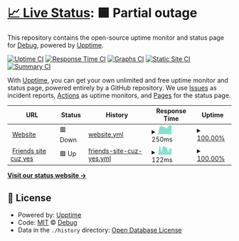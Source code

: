 # [📈 Live Status](https://satindar31.github.io): <!--live status--> **🟧 Partial outage**

This repository contains the open-source uptime monitor and status page for [Debug](satindar-codes.cf), powered by [Upptime](https://github.com/upptime/upptime).

[![Uptime CI](https://github.com/Satindar31/status/workflows/Uptime%20CI/badge.svg)](https://github.com/Satindar31/status/actions?query=workflow%3A%22Uptime+CI%22)
[![Response Time CI](https://github.com/Satindar31/status/workflows/Response%20Time%20CI/badge.svg)](https://github.com/Satindar31/status/actions?query=workflow%3A%22Response+Time+CI%22)
[![Graphs CI](https://github.com/Satindar31/status/workflows/Graphs%20CI/badge.svg)](https://github.com/Satindar31/status/actions?query=workflow%3A%22Graphs+CI%22)
[![Static Site CI](https://github.com/Satindar31/status/workflows/Static%20Site%20CI/badge.svg)](https://github.com/Satindar31/status/actions?query=workflow%3A%22Static+Site+CI%22)
[![Summary CI](https://github.com/Satindar31/status/workflows/Summary%20CI/badge.svg)](https://github.com/Satindar31/status/actions?query=workflow%3A%22Summary+CI%22)

With [Upptime](https://upptime.js.org), you can get your own unlimited and free uptime monitor and status page, powered entirely by a GitHub repository. We use [Issues](https://github.com/Satindar31/status/issues) as incident reports, [Actions](https://github.com/Satindar31/status/actions) as uptime monitors, and [Pages](https://satindar31.github.io) for the status page.

<!--start: status pages-->
<!-- This summary is generated by Upptime (https://github.com/upptime/upptime) -->
<!-- Do not edit this manually, your changes will be overwritten -->
<!-- prettier-ignore -->
| URL | Status | History | Response Time | Uptime |
| --- | ------ | ------- | ------------- | ------ |
| <img alt="" src="https://favicons.githubusercontent.com/satindars-den.cf" height="13"> [Website](https://satindars-den.cf) | 🟥 Down | [website.yml](https://github.com/Satindar31/status/commits/HEAD/history/website.yml) | <details><summary><img alt="Response time graph" src="./graphs/website/response-time-week.png" height="20"> 250ms</summary><br><a href="https://status.satindars-den.cf/history/website"><img alt="Response time 578" src="https://img.shields.io/endpoint?url=https%3A%2F%2Fraw.githubusercontent.com%2FSatindar31%2Fstatus%2FHEAD%2Fapi%2Fwebsite%2Fresponse-time.json"></a><br><a href="https://status.satindars-den.cf/history/website"><img alt="24-hour response time 285" src="https://img.shields.io/endpoint?url=https%3A%2F%2Fraw.githubusercontent.com%2FSatindar31%2Fstatus%2FHEAD%2Fapi%2Fwebsite%2Fresponse-time-day.json"></a><br><a href="https://status.satindars-den.cf/history/website"><img alt="7-day response time 250" src="https://img.shields.io/endpoint?url=https%3A%2F%2Fraw.githubusercontent.com%2FSatindar31%2Fstatus%2FHEAD%2Fapi%2Fwebsite%2Fresponse-time-week.json"></a><br><a href="https://status.satindars-den.cf/history/website"><img alt="30-day response time 578" src="https://img.shields.io/endpoint?url=https%3A%2F%2Fraw.githubusercontent.com%2FSatindar31%2Fstatus%2FHEAD%2Fapi%2Fwebsite%2Fresponse-time-month.json"></a><br><a href="https://status.satindars-den.cf/history/website"><img alt="1-year response time 578" src="https://img.shields.io/endpoint?url=https%3A%2F%2Fraw.githubusercontent.com%2FSatindar31%2Fstatus%2FHEAD%2Fapi%2Fwebsite%2Fresponse-time-year.json"></a></details> | <details><summary><a href="https://status.satindars-den.cf/history/website">100.00%</a></summary><a href="https://status.satindars-den.cf/history/website"><img alt="All-time uptime 100.00%" src="https://img.shields.io/endpoint?url=https%3A%2F%2Fraw.githubusercontent.com%2FSatindar31%2Fstatus%2FHEAD%2Fapi%2Fwebsite%2Fuptime.json"></a><br><a href="https://status.satindars-den.cf/history/website"><img alt="24-hour uptime 100.00%" src="https://img.shields.io/endpoint?url=https%3A%2F%2Fraw.githubusercontent.com%2FSatindar31%2Fstatus%2FHEAD%2Fapi%2Fwebsite%2Fuptime-day.json"></a><br><a href="https://status.satindars-den.cf/history/website"><img alt="7-day uptime 100.00%" src="https://img.shields.io/endpoint?url=https%3A%2F%2Fraw.githubusercontent.com%2FSatindar31%2Fstatus%2FHEAD%2Fapi%2Fwebsite%2Fuptime-week.json"></a><br><a href="https://status.satindars-den.cf/history/website"><img alt="30-day uptime 100.00%" src="https://img.shields.io/endpoint?url=https%3A%2F%2Fraw.githubusercontent.com%2FSatindar31%2Fstatus%2FHEAD%2Fapi%2Fwebsite%2Fuptime-month.json"></a><br><a href="https://status.satindars-den.cf/history/website"><img alt="1-year uptime 100.00%" src="https://img.shields.io/endpoint?url=https%3A%2F%2Fraw.githubusercontent.com%2FSatindar31%2Fstatus%2FHEAD%2Fapi%2Fwebsite%2Fuptime-year.json"></a></details>
| <img alt="" src="https://favicons.githubusercontent.com/chill31.github.io" height="13"> [Friends site cuz yes](https://chill31.github.io) | 🟩 Up | [friends-site-cuz-yes.yml](https://github.com/Satindar31/status/commits/HEAD/history/friends-site-cuz-yes.yml) | <details><summary><img alt="Response time graph" src="./graphs/friends-site-cuz-yes/response-time-week.png" height="20"> 122ms</summary><br><a href="https://status.satindars-den.cf/history/friends-site-cuz-yes"><img alt="Response time 93" src="https://img.shields.io/endpoint?url=https%3A%2F%2Fraw.githubusercontent.com%2FSatindar31%2Fstatus%2FHEAD%2Fapi%2Ffriends-site-cuz-yes%2Fresponse-time.json"></a><br><a href="https://status.satindars-den.cf/history/friends-site-cuz-yes"><img alt="24-hour response time 123" src="https://img.shields.io/endpoint?url=https%3A%2F%2Fraw.githubusercontent.com%2FSatindar31%2Fstatus%2FHEAD%2Fapi%2Ffriends-site-cuz-yes%2Fresponse-time-day.json"></a><br><a href="https://status.satindars-den.cf/history/friends-site-cuz-yes"><img alt="7-day response time 122" src="https://img.shields.io/endpoint?url=https%3A%2F%2Fraw.githubusercontent.com%2FSatindar31%2Fstatus%2FHEAD%2Fapi%2Ffriends-site-cuz-yes%2Fresponse-time-week.json"></a><br><a href="https://status.satindars-den.cf/history/friends-site-cuz-yes"><img alt="30-day response time 93" src="https://img.shields.io/endpoint?url=https%3A%2F%2Fraw.githubusercontent.com%2FSatindar31%2Fstatus%2FHEAD%2Fapi%2Ffriends-site-cuz-yes%2Fresponse-time-month.json"></a><br><a href="https://status.satindars-den.cf/history/friends-site-cuz-yes"><img alt="1-year response time 93" src="https://img.shields.io/endpoint?url=https%3A%2F%2Fraw.githubusercontent.com%2FSatindar31%2Fstatus%2FHEAD%2Fapi%2Ffriends-site-cuz-yes%2Fresponse-time-year.json"></a></details> | <details><summary><a href="https://status.satindars-den.cf/history/friends-site-cuz-yes">100.00%</a></summary><a href="https://status.satindars-den.cf/history/friends-site-cuz-yes"><img alt="All-time uptime 100.00%" src="https://img.shields.io/endpoint?url=https%3A%2F%2Fraw.githubusercontent.com%2FSatindar31%2Fstatus%2FHEAD%2Fapi%2Ffriends-site-cuz-yes%2Fuptime.json"></a><br><a href="https://status.satindars-den.cf/history/friends-site-cuz-yes"><img alt="24-hour uptime 100.00%" src="https://img.shields.io/endpoint?url=https%3A%2F%2Fraw.githubusercontent.com%2FSatindar31%2Fstatus%2FHEAD%2Fapi%2Ffriends-site-cuz-yes%2Fuptime-day.json"></a><br><a href="https://status.satindars-den.cf/history/friends-site-cuz-yes"><img alt="7-day uptime 100.00%" src="https://img.shields.io/endpoint?url=https%3A%2F%2Fraw.githubusercontent.com%2FSatindar31%2Fstatus%2FHEAD%2Fapi%2Ffriends-site-cuz-yes%2Fuptime-week.json"></a><br><a href="https://status.satindars-den.cf/history/friends-site-cuz-yes"><img alt="30-day uptime 100.00%" src="https://img.shields.io/endpoint?url=https%3A%2F%2Fraw.githubusercontent.com%2FSatindar31%2Fstatus%2FHEAD%2Fapi%2Ffriends-site-cuz-yes%2Fuptime-month.json"></a><br><a href="https://status.satindars-den.cf/history/friends-site-cuz-yes"><img alt="1-year uptime 100.00%" src="https://img.shields.io/endpoint?url=https%3A%2F%2Fraw.githubusercontent.com%2FSatindar31%2Fstatus%2FHEAD%2Fapi%2Ffriends-site-cuz-yes%2Fuptime-year.json"></a></details>

<!--end: status pages-->

[**Visit our status website →**](https://satindar31.github.io)

## 📄 License

- Powered by: [Upptime](https://github.com/upptime/upptime)
- Code: [MIT](./LICENSE) © [Debug](satindar-codes.cf)
- Data in the `./history` directory: [Open Database License](https://opendatacommons.org/licenses/odbl/1-0/)

